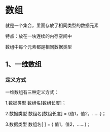 # 数组

就是一个集合，里面存放了相同类型的数据元素

特点：放在一块连续的内存空间中

数组中每个元素都是相同数据类型

## 1、一维数组

### 定义方式

一维数组有三种定义方式：

1.数据类型 数组名[数组长度]；

2.数据类型 数组名[数组长度] = {值1，值2，……}；

3.数据类型 数组名[ ] = { 值1，值2，……}；



